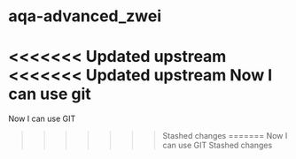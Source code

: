 # aqa-advanced_zwei
<<<<<<< Updated upstream
<<<<<<< Updated upstream
Now I can use git
=======
Now I can use GIT
>>>>>>> Stashed changes
=======
Now I can use GIT
>>>>>>> Stashed changes
